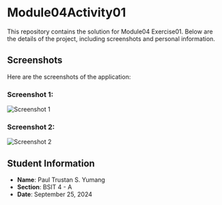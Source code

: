 # Module04Activity01
This repository contains the solution for Module04 Exercise01. Below are the details of the project, including screenshots and personal information.

## Screenshots

Here are the screenshots of the application:

### Screenshot 1:
![Screenshot 1](./Screenshot/SS%20%231.png)

### Screenshot 2:
![Screenshot 2](./Screenshot/SS%20%232.png)

## Student Information

- **Name**: Paul Trustan S. Yumang
- **Section**: BSIT 4 - A
- **Date**: September 25, 2024
